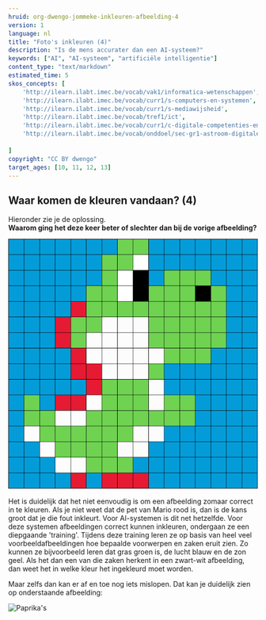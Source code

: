 ```yaml
---
hruid: org-dwengo-jommeke-inkleuren-afbeelding-4
version: 1
language: nl
title: "Foto's inkleuren (4)"
description: "Is de mens accurater dan een AI-systeem?"
keywords: ["AI", "AI-systeem", "artificiële intelligentie"]
content_type: "text/markdown"
estimated_time: 5
skos_concepts: [
    'http://ilearn.ilabt.imec.be/vocab/vak1/informatica-wetenschappen', 
    'http://ilearn.ilabt.imec.be/vocab/curr1/s-computers-en-systemen',
    'http://ilearn.ilabt.imec.be/vocab/curr1/s-mediawijsheid',
    'http://ilearn.ilabt.imec.be/vocab/tref1/ict',
    'http://ilearn.ilabt.imec.be/vocab/curr1/c-digitale-competenties-en-mediawijsheid',
    'http://ilearn.ilabt.imec.be/vocab/onddoel/sec-gr1-astroom-digitale-competenties-en-mediawijsheid-4.5',

]
copyright: "CC BY dwengo"
target_ages: [10, 11, 12, 13]
---
```


## Waar komen de kleuren vandaan? (4)

Hieronder zie je de oplossing. <br>
**Waarom ging het deze keer beter of slechter dan bij de vorige afbeelding?**

![Yoshi](img/image11.png) 

Het is duidelijk dat het niet eenvoudig is om een afbeelding zomaar correct in te kleuren. Als je niet weet dat de pet van Mario rood is, dan is de kans groot dat je die fout inkleurt. 
Voor AI-systemen is dit net hetzelfde. Voor deze systemen afbeeldingen correct kunnen inkleuren, ondergaan ze een diepgaande 'training'. Tijdens deze training leren ze op basis van heel veel voorbeeldafbeeldingen hoe bepaalde voorwerpen en zaken eruit zien. Zo kunnen ze bijvoorbeeld leren dat gras groen is, de lucht blauw en de zon geel. Als het dan een van die zaken herkent in een zwart-wit afbeelding, dan weet het in welke kleur het ingekleurd moet worden. 

Maar zelfs dan kan er af en toe nog iets mislopen. Dat kan je duidelijk zien op onderstaande afbeelding:

![Paprika's](img/image.png)
